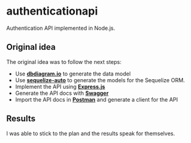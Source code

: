 # authenticationapi
Authentication API implemented in Node.js.

## Original idea
The original idea was to follow the next steps:
* Use **[dbdiagram.io](https://dbdiagram.io)** to generate the data model
* Use **[sequelize-auto](https://github.com/sequelize/sequelize-auto)** to generate the models for the Sequelize ORM.
* Implement the API using **[Express.js](https://www.npmjs.com/package/express)**
* Generate the API docs with **[Swagger](https://www.npmjs.com/package/swagger-ui-express)**
* Import the API docs in **[Postman](https://www.postman.com/)** and generate a client for the API

## Results
I was able to stick to the plan and the results speak for themselves.
